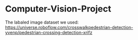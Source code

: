 # Computer-Vision-Project
The labaled image dataset we used: [https://universe.roboflow.com/crosswalkpedestrian-detection-yvenp/pedestrian-crossing-detection-xrifz 
](https://universe.roboflow.com/crosswalkpedestrian-detection-yvenp/pedestrian-crossing-detection-xrifz/browse?queryText=&pageSize=50&startingIndex=0&browseQuery=true) 
